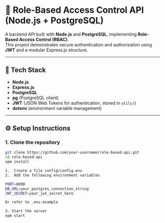 # 🔐 Role-Based Access Control API (Node.js + PostgreSQL)

A backend API built with **Node.js** and **PostgreSQL**, implementing **Role-Based Access Control (RBAC)**.  
This project demonstrates secure authentication and authorization using **JWT** and a modular Express.js structure.

---

## 🚀 Tech Stack

- **Node.js**  
- **Express.js**  
- **PostgreSQL**  
- **pg** (PostgreSQL client)  
- **JWT** (JSON Web Tokens for authentication, stored in `utils/`)  
- **dotenv** (environment variable management)  

---

## ⚙️ Setup Instructions

### 1. Clone the repository
```bash
git clone https://github.com/your-username/role-based-api.git
cd role-based-api
npm install

1.	Create a file config/config.env
2.	Add the following environment variables

PORT=8000
DB_URL=your_postgres_connection_string
JWT_SECRET=your_jwt_secret_here

Or refer to .env.example

3. Start the server
npm start
